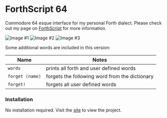 # ForthScript 64 
Commodore 64 esque interface for my personal Forth dialect. Please check out my page on [ForthScript](https://github.com/toukasz/ForthScript) for more information.

![Image #1](https://i.imgur.com/SHBG5yR.png)
![Image #2](https://i.imgur.com/aV7k9WF.png)
![Image #3](https://i.imgur.com/lfmTZhf.png)

Some additional words are included in this version:

| Name | Notes |
| ---- | ----- |
| `words` | prints all forth and user defined words |
| `forget (name)` | forgets the following word from the dictionary |
| `forget!` | forgets all user defined words |

### Installation
No installation required. Visit the [site](https://toukasz.github.io/commodore-forth/index.html) to view the project.
